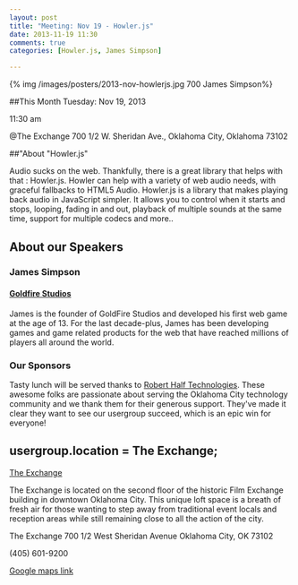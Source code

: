 ```yaml
---
layout: post
title: "Meeting: Nov 19 - Howler.js"
date: 2013-11-19 11:30
comments: true
categories: [Howler.js, James Simpson]

---
```

{% img /images/posters/2013-nov-howlerjs.jpg 700 James Simpson%}

##This Month
Tuesday: Nov 19, 2013 

11:30 am

@The Exchange
700 1/2 W. Sheridan Ave.,
Oklahoma City, Oklahoma
73102


##"About "Howler.js"

Audio sucks on the web. Thankfully, there is a great library that helps with that : Howler.js. Howler can help with a variety of web audio needs, with graceful fallbacks to HTML5 Audio. Howler.js is a library that makes playing back audio in JavaScript simpler.  It allows you to control when it starts and stops, looping, fading in and out, playback of multiple sounds at the same time, support for multiple codecs and more.. 
<!-- more -->

## About our Speakers

### James Simpson
#### [Goldfire Studios](http://goldfirestudios.com/)
James is the founder of GoldFire Studios and developed his first web game at the age of 13. For the last decade-plus, James has been developing games and game related products for the web that have reached millions of players all around the world.

### Our Sponsors
Tasty lunch will be served thanks to [Robert Half Technologies](http://www.roberthalftechnology.com/). These awesome folks are passionate about serving the Oklahoma City technology community and we thank them for their generous support. They've made it clear they want to see our usergroup succeed, which is an epic win for everyone!

## usergroup.location = The Exchange;


[The Exchange](http://www.exchangeokc.com/) 

The Exchange is located on the second floor of the historic Film Exchange building in downtown Oklahoma City.  This unique loft space is a breath of fresh air for those wanting to step away from traditional event locals and reception areas while still remaining close to all the action of the city.

The Exchange
700 1/2 West Sheridan Avenue
Oklahoma City, OK 73102

(405) 601-9200    


[Google maps link](https://maps.google.com/maps?q=+700+West+Sheridan+Avenue+Oklahoma+City,+OK+73102&hl=en&sll=37.0625,-95.677068&sspn=83.75977,57.919922&hnear=700+W+Sheridan+Ave,+Oklahoma+City,+Oklahoma+73102&t=m&z=17)

